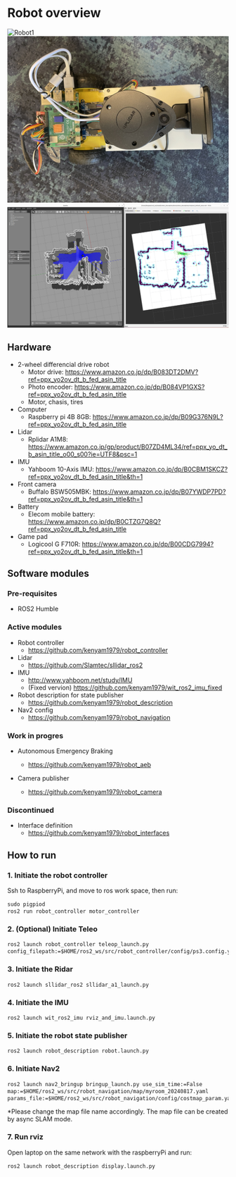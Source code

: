 # Robot overview

![Robot1](./resources/2024-12-22%2015.40.23.jpg)
![Robot2](./resources/2024-12-22%2015.40.12.jpg)
![Simulation](./resources/Screenshot%20from%202025-01-26%2020-21-48.png)

## Hardware

- 2-wheel differencial drive robot
  - Motor drive: https://www.amazon.co.jp/dp/B083DT2DMV?ref=ppx_yo2ov_dt_b_fed_asin_title
  - Photo encoder: https://www.amazon.co.jp/dp/B084VP1GXS?ref=ppx_yo2ov_dt_b_fed_asin_title
  - Motor, chasis, tires
- Computer
  - Raspberry pi 4B 8GB: https://www.amazon.co.jp/dp/B09G376N9L?ref=ppx_yo2ov_dt_b_fed_asin_title
- Lidar
  - Rplidar A1M8: https://www.amazon.co.jp/gp/product/B07ZD4ML34/ref=ppx_yo_dt_b_asin_title_o00_s00?ie=UTF8&psc=1
- IMU
  - Yahboom 10-Axis IMU: https://www.amazon.co.jp/dp/B0CBM1SKCZ?ref=ppx_yo2ov_dt_b_fed_asin_title&th=1
- Front camera
  - Buffalo BSW505MBK: https://www.amazon.co.jp/dp/B07YWDP7PD?ref=ppx_yo2ov_dt_b_fed_asin_title&th=1
- Battery
  - Elecom mobile battery: https://www.amazon.co.jp/dp/B0CTZG7Q8Q?ref=ppx_yo2ov_dt_b_fed_asin_title
- Game pad  
  - Logicool G F710R: https://www.amazon.co.jp/dp/B00CDG7994?ref=ppx_yo2ov_dt_b_fed_asin_title&th=1

## Software modules

### Pre-requisites
- ROS2 Humble

### Active modules
- Robot controller
  - https://github.com/kenyam1979/robot_controller
- Lidar
  - https://github.com/Slamtec/sllidar_ros2
- IMU
  - http://www.yahboom.net/study/IMU
  - (Fixed vervion) https://github.com/kenyam1979/wit_ros2_imu_fixed
- Robot description for state publisher
  - https://github.com/kenyam1979/robot_description
- Nav2 config
  - https://github.com/kenyam1979/robot_navigation

### Work in progres
- Autonomous Emergency Braking
  - https://github.com/kenyam1979/robot_aeb

- Camera publisher
  - https://github.com/kenyam1979/robot_camera

### Discontinued
- Interface definition
  - https://github.com/kenyam1979/robot_interfaces


## How to run




### 1. Initiate the robot controller
Ssh to RaspberryPi, and move to ros work space, then run:
```
sudo pigpiod
ros2 run robot_controller motor_controller
```

### 2. (Optional) Initiate Teleo
```
ros2 launch robot_controller teleop_launch.py config_filepath:=$HOME/ros2_ws/src/robot_controller/config/ps3.config.yaml 
```

### 3. Initiate the Ridar 
```
ros2 launch sllidar_ros2 sllidar_a1_launch.py 
```

### 4. Initiate the IMU
```
ros2 launch wit_ros2_imu rviz_and_imu.launch.py
```

### 5. Initiate the robot state publisher
```
ros2 launch robot_description robot.launch.py
```

### 6. Initiate Nav2
```
ros2 launch nav2_bringup bringup_launch.py use_sim_time:=False map:=$HOME/ros2_ws/src/robot_navigation/map/myroom_20240817.yaml params_file:=$HOME/ros2_ws/src/robot_navigation/config/costmap_param.yaml 
```
*Please change the map file name accordingly. The map file can be created by async SLAM mode.

### 7. Run rviz
Open laptop on the same network with the raspberryPi and run:
```
ros2 launch robot_description display.launch.py
```